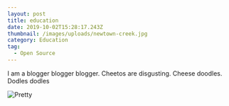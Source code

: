 ```yaml
---
layout: post
title: education
date: 2019-10-02T15:28:17.243Z
thumbnail: /images/uploads/newtown-creek.jpg
category: Education
tag:
  - Open Source
---
```

I am a blogger blogger blogger.  Cheetos are disgusting.  Cheese doodles.  Dodles dodles

![Pretty](/images/uploads/wallpaper-2462730.jpg "Mountains")
